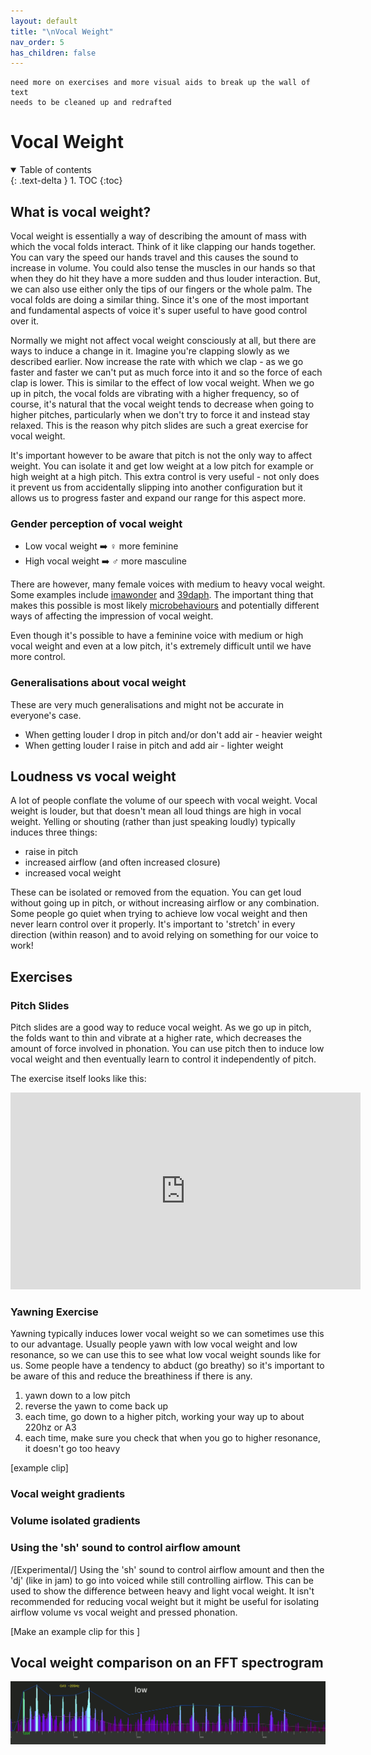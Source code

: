 ```yaml
---
layout: default
title: "\nVocal Weight"
nav_order: 5
has_children: false
---
```

```
need more on exercises and more visual aids to break up the wall of text
needs to be cleaned up and redrafted
```

# Vocal Weight
<details open markdown="block">
  <summary>
    Table of contents
  </summary>
{: .text-delta }
1. TOC
{:toc}
</details>

## What is vocal weight?
Vocal weight is essentially a way of describing the amount of mass with which the vocal folds interact. Think of it like clapping our hands together. You can vary the speed our hands travel and this causes the sound to increase in volume. You could also tense the muscles in our hands so that when they do hit they have a more sudden and thus louder interaction. But, we can also use either only the tips of our fingers or the whole palm. The vocal folds are doing a similar thing. Since it's one of the most important and fundamental aspects of voice it's super useful to have good control over it.

Normally we might not affect vocal weight consciously at all, but there are ways to induce a change in it. Imagine you're clapping slowly as we described earlier. Now increase the rate with which we clap - as we go faster and faster we can't put as much force into it and so the force of each clap is lower. This is similar to the effect of low vocal weight. When we go up in pitch, the vocal folds are vibrating with a higher frequency, so of course, it's natural that the vocal weight tends to decrease when going to higher pitches, particularly when we don't try to force it and instead stay relaxed. This is the reason why pitch slides are such a great exercise for vocal weight.

It's important however to be aware that pitch is not the only way to affect weight. You can isolate it and get low weight at a low pitch for example or high weight at a high pitch. This extra control is very useful - not only does it prevent us from accidentally slipping into another configuration but it allows us to progress faster and expand our range for this aspect more.


### Gender perception of vocal weight

* Low vocal weight ➡️ ♀️ more feminine
* High vocal weight ➡️ ♂️ more masculine

There are however, many female voices with medium to heavy vocal weight. Some examples include [imawonder](/wiki/pages/voice-examples/#imawonder) and [39daph](/wiki/pages/voice-examples/#daph). The important thing that makes this possible is most likely [microbehaviours](/wiki/pages/microbehaviours/) and potentially different ways of affecting the impression of vocal weight.

Even though it's possible to have a feminine voice with medium or high vocal weight and even at a low pitch, it's extremely difficult until we have more control.


### Generalisations about vocal weight
These are very much generalisations and might not be accurate in everyone's case.

* When getting louder I drop in pitch and/or don't add air - heavier weight
* When getting louder I raise in pitch and add air - lighter weight


## Loudness vs vocal weight
A lot of people conflate the volume of our speech with vocal weight. Vocal weight is louder, but that doesn't mean all loud things are high in vocal weight. Yelling or shouting (rather than just speaking loudly) typically induces three things:

* raise in pitch
* increased airflow (and often increased closure)
* increased vocal weight

These can be isolated or removed from the equation. You can get loud without going up in pitch, or without increasing airflow or any combination. Some people go quiet when trying to achieve low vocal weight and then never learn control over it properly. It's important to 'stretch' in every direction (within reason) and to avoid relying on something for our voice to work!


## Exercises
### Pitch Slides
Pitch slides are a good way to reduce vocal weight. As we go up in pitch, the folds want to thin and vibrate at a higher rate, which decreases the amount of force involved in phonation. You can use pitch then to induce low vocal weight and then eventually learn to control it independently of pitch.

The exercise itself looks like this:
<p align="left">
  <iframe width="560" height="315" src="https://www.youtube.com/embed/s1PyFzG86Eo" title="YouTube video player" frameborder="0" allow="accelerometer; autoplay; clipboard-write; encrypted-media; gyroscope; picture-in-picture" allowfullscreen></iframe>
</p>


### Yawning Exercise
Yawning typically induces lower vocal weight so we can sometimes use this to our advantage. Usually people yawn with low vocal weight and low resonance, so we can use this to see what low vocal weight sounds like for us. Some people have a tendency to abduct (go breathy) so it's important to be aware of this and reduce the breathiness if there is any.

1. yawn down to a low pitch
2. reverse the yawn to come back up
3. each time, go down to a higher pitch, working your way up to about 220hz or A3
4. each time, make sure you check that when you go to higher resonance, it doesn't go too heavy

\[example clip\]


### Vocal weight gradients


### Volume isolated gradients


### Using the 'sh' sound to control airflow amount

/[Experimental/] Using the 'sh' sound to control airflow amount and then the 'dj' (like in jam) to go into voiced while still controlling airflow. This can be used to show the difference between heavy and light vocal weight. It isn't recommended for reducing vocal weight but it might be useful for isolating airflow volume vs vocal weight and pressed phonation.

\[Make an example clip for this \]


## Vocal weight comparison on an FFT spectrogram

![Vocal Weight on FFT Spectrogram](/img/weight_comparison.gif)
